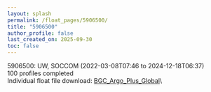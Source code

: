 ```yaml
---
layout: splash
permalink: /float_pages/5906500/
title: "5906500"
author_profile: false
last_created_on: 2025-09-30
toc: false
---
```

 
5906500: UW, SOCCOM (2022-03-08T07:46 to 2024-12-18T06:37)\
100 profiles completed\
Individual float file download: [BGC_Argo_Plus_Global](https://ftp.soest.hawaii.edu/bgc_argo_plus/Individual_Floats/outliers_removed/5906500_Sprof_processed.nc)\
